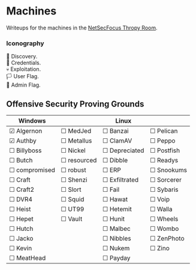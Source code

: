 # Machines

Writeups for the machines in the [NetSecFocus Thropy Room](https://docs.google.com/spreadsheets/u/1/d/1dwSMIAPIam0PuRBkCiDI88pU3yzrqqHkDtBngUHNCw8/htmlview#).

### Iconography

🔎 Discovery.\
🔑 Credentials.\
💀 Exploitation.\
🏳 User Flag.\
🏴 Admin Flag.

## Offensive Security Proving Grounds

| Windows        |                | Linux          |                |
| ---------------|----------------|----------------|----------------|
| ☑ Algernon     | ☐ MedJed       | ☐ Banzai       | ☐ Pelican      |
| ☑ Authby       | ☐ Metallus     | ☐ ClamAV       | ☐ Peppo        |
| ☐ Billyboss    | ☐ Nickel       | ☐ Depreciated  | ☐ Postfish     |
| ☐ Butch        | ☐ resourced    | ☐ Dibble       | ☐ Readys       |
| ☐ compromised  | ☐ robust       | ☐ ERP          | ☐ Snookums     |
| ☐ Craft        | ☐ Shenzi       | ☐ Exfiltrated  | ☐ Sorcerer     |
| ☐ Craft2       | ☐ Slort        | ☐ Fail         | ☐ Sybaris      |
| ☐ DVR4         | ☐ Squid        | ☐ Hawat        | ☐ Voip         |
| ☐ Heist        | ☐ UT99         | ☐ Hetemit      | ☐ Walla        |
| ☐ Hepet        | ☐ Vault        | ☐ Hunit        | ☐ Wheels       |
| ☐ Hutch        |                | ☐ Malbec       | ☐ Wombo        |
| ☐ Jacko        |                | ☐ Nibbles      | ☐ ZenPhoto     |
| ☐ Kevin        |                | ☐ Nukem        | ☐ Zino         |
| ☐ MeatHead     |                | ☐ Payday       |                |